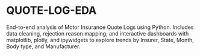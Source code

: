 # QUOTE-LOG-EDA
End-to-end analysis of Motor Insurance Quote Logs using Python. Includes data cleaning, rejection reason mapping, and interactive dashboards with matplotlib, plotly, and ipywidgets to explore trends by Insurer, State, Month, Body type, and Manufacturer.
